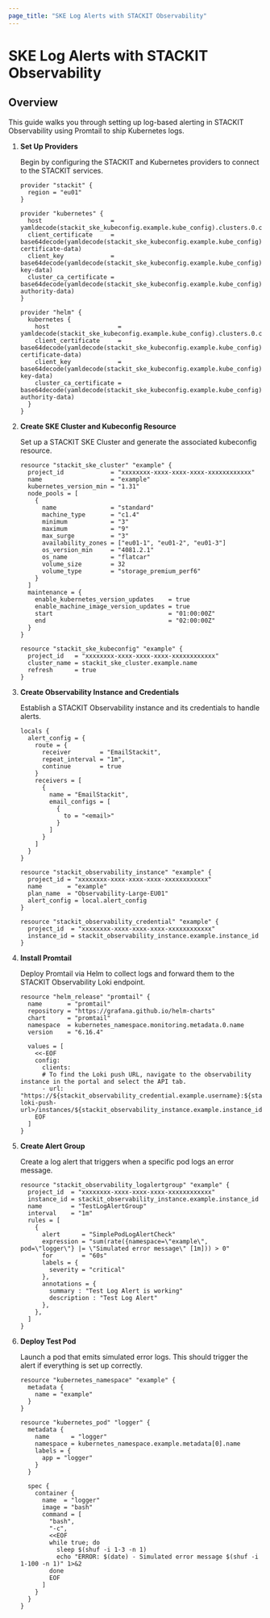 ```yaml
---
page_title: "SKE Log Alerts with STACKIT Observability"
---
```

# SKE Log Alerts with STACKIT Observability

## Overview

This guide walks you through setting up log-based alerting in STACKIT Observability using Promtail to ship Kubernetes logs.

1. **Set Up Providers**

   Begin by configuring the STACKIT and Kubernetes providers to connect to the STACKIT services.

   ```hcl
   provider "stackit" {
     region = "eu01"
   }

   provider "kubernetes" {
     host                   = yamldecode(stackit_ske_kubeconfig.example.kube_config).clusters.0.cluster.server
     client_certificate     = base64decode(yamldecode(stackit_ske_kubeconfig.example.kube_config).users.0.user.client-certificate-data)
     client_key             = base64decode(yamldecode(stackit_ske_kubeconfig.example.kube_config).users.0.user.client-key-data)
     cluster_ca_certificate = base64decode(yamldecode(stackit_ske_kubeconfig.example.kube_config).clusters.0.cluster.certificate-authority-data)
   }

   provider "helm" {
     kubernetes {
       host                   = yamldecode(stackit_ske_kubeconfig.example.kube_config).clusters.0.cluster.server
       client_certificate     = base64decode(yamldecode(stackit_ske_kubeconfig.example.kube_config).users.0.user.client-certificate-data)
       client_key             = base64decode(yamldecode(stackit_ske_kubeconfig.example.kube_config).users.0.user.client-key-data)
       cluster_ca_certificate = base64decode(yamldecode(stackit_ske_kubeconfig.example.kube_config).clusters.0.cluster.certificate-authority-data)
     }
   }
   ```

2. **Create SKE Cluster and Kubeconfig Resource**

   Set up a STACKIT SKE Cluster and generate the associated kubeconfig resource.

   ```hcl
   resource "stackit_ske_cluster" "example" {
     project_id             = "xxxxxxxx-xxxx-xxxx-xxxx-xxxxxxxxxxxx"
     name                   = "example"
     kubernetes_version_min = "1.31"
     node_pools = [
       {
         name               = "standard"
         machine_type       = "c1.4"
         minimum            = "3"
         maximum            = "9"
         max_surge          = "3"
         availability_zones = ["eu01-1", "eu01-2", "eu01-3"]
         os_version_min     = "4081.2.1"
         os_name            = "flatcar"
         volume_size        = 32
         volume_type        = "storage_premium_perf6"
       }
     ]
     maintenance = {
       enable_kubernetes_version_updates    = true
       enable_machine_image_version_updates = true
       start                                = "01:00:00Z"
       end                                  = "02:00:00Z"
     }
   }

   resource "stackit_ske_kubeconfig" "example" {
     project_id   = "xxxxxxxx-xxxx-xxxx-xxxx-xxxxxxxxxxxx"
     cluster_name = stackit_ske_cluster.example.name
     refresh      = true
   }
   ```

3. **Create Observability Instance and Credentials**

   Establish a STACKIT Observability instance and its credentials to handle alerts.

   ```hcl
   locals {
     alert_config = {
       route = {
         receiver        = "EmailStackit",
         repeat_interval = "1m",
         continue        = true
       }
       receivers = [
         {
           name = "EmailStackit",
           email_configs = [
             {
               to = "<email>"
             }
           ]
         }
       ]
     }
   }

   resource "stackit_observability_instance" "example" {
     project_id = "xxxxxxxx-xxxx-xxxx-xxxx-xxxxxxxxxxxx"
     name       = "example"
     plan_name  = "Observability-Large-EU01"
     alert_config = local.alert_config
   }

   resource "stackit_observability_credential" "example" {
     project_id  = "xxxxxxxx-xxxx-xxxx-xxxx-xxxxxxxxxxxx"
     instance_id = stackit_observability_instance.example.instance_id
   }
   ```

4. **Install Promtail**

   Deploy Promtail via Helm to collect logs and forward them to the STACKIT Observability Loki endpoint.

   ```hcl
   resource "helm_release" "promtail" {
     name       = "promtail"
     repository = "https://grafana.github.io/helm-charts"
     chart      = "promtail"
     namespace  = kubernetes_namespace.monitoring.metadata.0.name
     version    = "6.16.4"

     values = [
       <<-EOF
       config:
         clients:
         # To find the Loki push URL, navigate to the observability instance in the portal and select the API tab.
         - url: "https://${stackit_observability_credential.example.username}:${stackit_observability_credential.example.password}@<your-loki-push-url>/instances/${stackit_observability_instance.example.instance_id}/loki/api/v1/push"
       EOF
     ]
   }
   ```

5. **Create Alert Group**

   Create a log alert that triggers when a specific pod logs an error message.

   ```hcl
   resource "stackit_observability_logalertgroup" "example" {
     project_id  = "xxxxxxxx-xxxx-xxxx-xxxx-xxxxxxxxxxxx"
     instance_id = stackit_observability_instance.example.instance_id
     name        = "TestLogAlertGroup"
     interval    = "1m"
     rules = [
       {
         alert      = "SimplePodLogAlertCheck"
         expression = "sum(rate({namespace=\"example\", pod=\"logger\"} |= \"Simulated error message\" [1m])) > 0"
         for        = "60s"
         labels = {
           severity = "critical"
         },
         annotations = {
           summary : "Test Log Alert is working"
           description : "Test Log Alert"
         },
       },
     ]
   }
   ```

6. **Deploy Test Pod**

   Launch a pod that emits simulated error logs. This should trigger the alert if everything is set up correctly.

   ```hcl
   resource "kubernetes_namespace" "example" {
     metadata {
       name = "example"
     }
   }

   resource "kubernetes_pod" "logger" {
     metadata {
       name      = "logger"
       namespace = kubernetes_namespace.example.metadata[0].name
       labels = {
         app = "logger"
       }
     }

     spec {
       container {
         name  = "logger"
         image = "bash"
         command = [
           "bash",
           "-c",
           <<EOF
           while true; do
             sleep $(shuf -i 1-3 -n 1)
             echo "ERROR: $(date) - Simulated error message $(shuf -i 1-100 -n 1)" 1>&2
           done
           EOF
         ]
       }
     }
   }
   ```